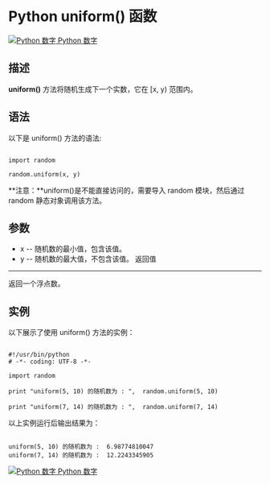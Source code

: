 Python  uniform() 函数
====================

 [![Python 数字](../images/up.gif)
 Python 数字](python-numbers.html)


  描述
--

  **uniform()** 方法将随机生成下一个实数，它在 [x, y) 范围内。

 语法
--

 以下是 uniform() 方法的语法:

 
```

import random

random.uniform(x, y)

```

 **注意：**uniform()是不能直接访问的，需要导入 random 模块，然后通过 random 静态对象调用该方法。

  参数
--

  *  x -- 随机数的最小值，包含该值。 
 *  y -- 随机数的最大值，不包含该值。 
   返回值
---

  返回一个浮点数。 

  实例
--

  以下展示了使用 uniform() 方法的实例： 

 
```

#!/usr/bin/python
# -*- coding: UTF-8 -*-

import random

print "uniform(5, 10) 的随机数为 : ",  random.uniform(5, 10)

print "uniform(7, 14) 的随机数为 : ",  random.uniform(7, 14)

```

  以上实例运行后输出结果为： 

 
```

uniform(5, 10) 的随机数为 :  6.98774810047
uniform(7, 14) 的随机数为 :  12.2243345905

```

 [![Python 数字](../images/up.gif)
 Python 数字](python-numbers.html)